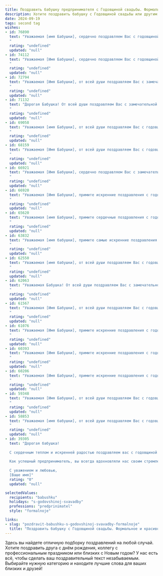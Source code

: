 ```yaml
---
title: Поздравить бабушку предпринимателя с Годовщиной свадьбы. Формальное и красивое
description: Хотите поздравить бабушку с Годовщиной свадьбы или другим праздником? Наш ИИ создаст незабываемое поздравление, а вы обязательно выделитесь среди других.  
date: 2024-09-19
tags: second tag
wishes:
- id: 76890
  text: "Уважаемая [имя Бабушки], сердечно поздравляем Вас с годовщиной свадьбы! Желаем Вам крепкого здоровья, семейного благополучия и процветания в Вашем предпринимательском деле. Пусть каждый новый год, прожитый вместе, приносит Вам только радость и любовь!
  "
  rating: "undefined"
  updated: "null"
- id: 74112
  text: "Уважаемая [Имя Бабушки], сердечно поздравляем Вас с годовщиной свадьбы! Желаем Вам крепкого здоровья, семейного благополучия и процветания в вашем бизнесе. Пусть каждый день вашей жизни будет наполнен любовью, счастьем и радостью!
  "
  rating: "undefined"
  updated: "null"
- id: 72794
  text: "Уважаемая [Имя Бабушки], от всей души поздравляем Вас с замечательной годовщиной свадьбы! Желаем Вам крепкого здоровья, семейного благополучия, радости и долгих лет жизни, полных любви и взаимопонимания. Пусть Ваш бизнес процветает, а каждый день будет наполнен новыми успехами и достижениями!
  "
  rating: "undefined"
  updated: "null"
- id: 71132
  text: "Дорогая Бабушка! От всей души поздравляем Вас с замечательной годовщиной свадьбы! Желаем Вам крепкого здоровья, благополучия, семейного счастья и долгих лет жизни! Пусть Ваш предпринимательский успех и дальше приносит Вам радость и процветание!
  "
  rating: "undefined"
  updated: "null"
- id: 69058
  text: "Уважаемая [имя Бабушки], от всей души поздравляем Вас с годовщиной свадьбы! Желаем Вам крепкого здоровья, неиссякаемой энергии,  процветания в бизнесе и долгих лет счастливой семейной жизни!
  "
  rating: "undefined"
  updated: "null"
- id: 68159
  text: "Уважаемая [Имя Бабушки], от всей души поздравляем Вас с годовщиной свадьбы! Желаем Вам крепкого здоровья, семейного благополучия, процветания в Вашем бизнесе и долгих лет счастливой жизни.
  "
  rating: "undefined"
  updated: "null"
- id: 66921
  text: "Уважаемая [Имя Бабушки], сердечно поздравляем Вас с замечательной годовщиной свадьбы! Желаем Вам крепкого здоровья, благополучия, долгих лет совместной жизни, наполненных любовью, радостью и гармонией. Пусть Ваша предпринимательская деятельность приносит Вам успех и удовлетворение, а семейный очаг всегда будет согрет теплом и заботой.
  "
  rating: "undefined"
  updated: "null"
- id: 66920
  text: "Уважаемая [Имя Бабушки], примите искренние поздравления с годовщиной свадьбы! Желаем Вам, чтобы семейный очаг всегда горел ярким и теплым светом, а Ваша любовь и забота продолжали вдохновлять и согревать Вас и Ваших близких. Пусть Ваша предпринимательская деятельность приносит Вам успехи и процветание, а  каждый день будет наполнен счастьем и радостью!
  "
  rating: "undefined"
  updated: "null"
- id: 65620
  text: "Уважаемая [имя Бабушки], примите сердечные поздравления с годовщиной Вашей свадьбы! Желаем Вам крепкого здоровья, семейного благополучия и процветания в Вашем предпринимательском деле. Пусть ваша жизнь будет наполнена радостью, любовью и успехами.
  "
  rating: "undefined"
  updated: "null"
- id: 63832
  text: "Уважаемая [имя бабушки], примите самые искренние поздравления с годовщиной свадьбы! Желаю Вам и Вашему супругу долгих лет совместной жизни, наполненных любовью, счастьем и взаимопониманием. Пусть Ваш бизнес процветает, а каждый день приносит новые успехи и радость.
  "
  rating: "undefined"
  updated: "null"
- id: 62550
  text: "Уважаемая [имя бабушки], от всей души поздравляем Вас с годовщиной свадьбы! Желаем Вам крепкого здоровья, семейного благополучия,  процветания Вашего бизнеса и долгих лет, наполненных радостью и любовью.
  "
  rating: "undefined"
  updated: "null"
- id: 62063
  text: "Уважаемая Бабушка! От всей души поздравляем Вас с замечательной годовщиной свадьбы! Желаем Вам крепкого здоровья, семейного благополучия, радости и любви на долгие годы. Пусть Ваша предпринимательская деятельность приносит Вам успех и удовлетворение.
  "
  rating: "undefined"
  updated: "null"
- id: 61567
  text: "Уважаемая [Имя Бабушки], от всей души поздравляем Вас с годовщиной свадьбы! Желаем Вам крепкого здоровья, семейного благополучия и процветания Вашего предпринимательского дела. Пусть каждый день Вашей жизни будет наполнен радостью, любовью и счастьем!
  "
  rating: "undefined"
  updated: "null"
- id: 61076
  text: "Уважаемая [Имя Бабушки], примите искренние поздравления с годовщиной свадьбы! Желаем Вам крепкого здоровья, семейного благополучия и процветания Вашему бизнесу. Пусть каждый день Вашей жизни будет наполнен любовью, радостью и успехом.
  "
  rating: "undefined"
  updated: "null"
- id: 60393
  text: "Уважаемая [Имя Бабушки], примите искренние поздравления с годовщиной свадьбы! Желаем Вам и Вашему супругу крепкого здоровья, благополучия и долгих лет совместной жизни, наполненных любовью, радостью и взаимным уважением. Пусть Ваш семейный очаг всегда будет теплым и гостеприимным, а в доме царят мир, согласие и процветание.
  "
  rating: "undefined"
  updated: "null"
- id: 60206
  text: "Уважаемая [Имя Бабушки], примите искренние поздравления с годовщиной свадьбы! Желаем Вам и Вашему супругу крепкого здоровья, семейного благополучия и процветания. Пусть ваша любовь и взаимопонимание продолжат радовать вас долгие годы, а бизнес процветает и приносит вам удовлетворение. С юбилеем!
  "
  rating: "undefined"
  updated: "null"
- id: 59348
  text: "Уважаемая [Имя Бабушки], от всей души поздравляем Вас с годовщиной свадьбы! Желаем Вам крепкого здоровья, семейного благополучия, процветания в Вашем предпринимательском деле и долгих лет счастливой совместной жизни! Пусть любовь и взаимопонимание всегда царят в Вашем доме!
  "
  rating: "undefined"
  updated: "null"
- id: 58853
  text: "Уважаемая [имя бабушки], от всей души поздравляем Вас с годовщиной свадьбы! Желаем Вам крепкого здоровья, семейного благополучия и процветания в Вашем предпринимательском деле. Пусть каждый день дарит Вам радость, любовь и новые успехи!
  "
  rating: "undefined"
  updated: "null"
- id: 39305
  text: "Дорогая бабушка!
  
  С сердечным теплом и искренней радостью поздравляем вас с годовщиной свадьбы! Этот день символизирует не только вашу любовь и верность друг другу, но и крепкие устои семьи, которые вы основали. Ваше совместное проживание стало прекрасным примером для всех нас, и мы восхищаемся вашей стойкостью, мудростью и поддержкой, которые вы дарите друг другу в каждый миг.
  
  Как успешный предприниматель, вы всегда вдохновляли нас своим стремлением к новым вершинам и умением находить выход из любых ситуаций. Пусть в вашем доме царит гармония, счастье и взаимопонимание. Желаем вам здоровья, любви и долгих лет вместе, полных ярких моментов и теплых воспоминаний.
  
  С уважением и любовью,
  [Ваше имя]"
  rating: "0"
  updated: "null"

selectedValues:
  recipients: "babushku"
  holidays: "s-godovshinoj-svavadby"
  professions: "predprinimatel"
  style: "formalnoje"

links:
- slug: "pozdravit-babushku-s-godovshinoj-svavadby-formalnoje"
  title: "Поздравить бабушку с Годовщиной свадьбы. Формальное и красивое"
---
```


Здесь вы найдете отличную подборку поздравлений на любой случай. 
Хотите поздравить друга с днём рождения, коллегу с профессиональным праздником или близких с Новым годом? У нас есть всё, чтобы сделать ваш поздравительный текст незабываемым. Выбирайте нужную категорию и находите лучшие слова для ваших близких и друзей!
